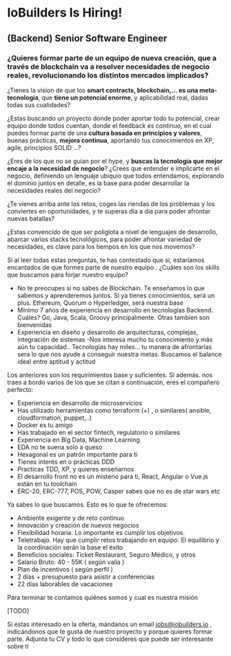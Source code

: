 # IoBuilders Is Hiring! 

## (Backend) Senior Software Engineer 

### ¿Quieres formar parte de un **equipo de nueva creación**, que a través de **blockchain** va a  **resolver necesidades de negocio reales**, revolucionando los distintos mercados implicados?

¿Tienes la vision de que los **smart contracts, blockchain,... es una meta-tecnologia**, que **tiene un potencial enorme**, y aplicabilidad real, dadas todas sus cualidades?

¿Estas buscando un proyecto donde poder aportar todo tu potencial, crear equipo donde todos cuentan,  donde el feedback es continuo,  en el cual puedes formar parte de una **cultura basada en principios y valores**, buenas prácticas, **mejora continua**, aportando tus conocimientos en XP, agile, principios SOLID ...?

¿Eres de los que no se guían por el hype, y **buscas la tecnología que mejor encaje a la necesidad de negocio**? ¿Crees que entender e implicarte en el negocio, definiendo un lenguaje ubiquio que todos entendamos, explorando el dominio juntos en detalle, es la base para poder desarrollar la necesidades reales del negocio?

¿Te vienes arriba ante los retos, coges las riendas de los problemas y los conviertes en oportunidades, y te superas dia a dia para poder afrontar nuevas batallas?

¿Estas convencido de que ser poliglota a nivel de lenguajes de desarrollo, abarcar varios stacks tecnológicos, para poder afrontar variedad de necesidades, es clave para los tiempos en los que nos movemos?

Si al leer todas estas preguntas,  te has contestado que si,  estaríamos encantados de que formes parte de nuestro equipo . ¿Cuáles son los skills que buscamos para forjar nuestro equipo?

 - No te preocupes si no sabes de Blockchain. Te enseñamos lo que sabemos y aprenderemos juntos.  Si ya tienes conocimientos, será un plus. Ethereum, Quorum o Hyperledger, será nuestra base
 - Mínimo 7 años de experiencia en desarrollo en tecnologías Backend. Cuáles? Go, Java, Scala, Groovy principalmente. Otras tambien son bienvenidas
 - Experiencia en diseño y desarrollo de arquitecturas, complejas, integración de sistemas
 -Nos interesa mucho tu conocimiento y más aún tu capacidad.. Tecnologías hay miles... tu manera de afrontarlas sera lo que nos ayude a conseguir nuestra metas. Buscamos el balance ideal entre aptitud y actitud
 
 Los anteriores son los requirimientos base y suficientes. Si además. nos traes a bordo varios de los que se citan a continuación, eres el compañero perfecto:

- Experiencia en desarrollo de microservicios 
- Has utilizado herramientas como terraform (+) , o similares( ansible, cloudformation, puppet,..)
- Docker es tu amigo
- Has trabajado en el sector fintech, regulatorio o similares
- Experiencia en Big Data, Machine Learning
- EDA no te suena solo a queso
- Hexagonal es un patrón importante para ti
- Tienes interés en o prácticas DDD
- Practicas TDD, XP, y quieres enseñarnos
- El desarrollo front no es un misterio para ti, React, Angular o Vue.js están en tu toolchain
- ERC-20, ERC-777, POS, POW, Casper sabes que no es de star wars etc

Ya sabes lo que buscamos. Esto es lo que te ofrecemos:

- Ambiente exigente y de reto continuo
- Innovación y creación de nuevos negocios
- Flexibilidad horaria. Lo importante es cumplir los objetivos. 
- Teletrabajo. Hay que cumplir retos trabajando en equipo. El equilibrio y la coordinación serán la base el éxito
- Beneficios sociales: Ticket Restaurant, Seguro Médico, y otros
- Salario Bruto: 40 - 55K ( según valía ) 
- Plan de incentivos ( según perfil )
- 2 días + presupuesto para asistir a conferencias
- 22 días laborables de vacaciones

Para terminar te contamos quiénes somos y cual es nuestra misión

[TODO]



Si estas interesado en la oferta, mándanos un email jobs@iobuilders.io , indicándonos que te gusta de nuestro proyecto y porque quieres formar parte. Adjunta tu CV y todo lo que consideres que puede ser interesante sobre tí
 
 

